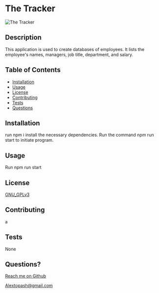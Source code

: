 
  # The Tracker

  ![The Tracker](![license](https://img.shields.io/apm/l/vim-mode?color=blue&style=flat-square))

  ## Description 
  
  This application is used to create databases of employees. It lists the employee's names, managers, job title, department, and salary.
  
  ## Table of Contents
  
  * [Installation](#installation)
  * [Usage](#usage)
  * [License](#license)
  * [Contributing](#contributing)
  * [Tests](#tests)
  * [Questions](#questions)
  
  
  ## Installation
  
  run npm i install the necessary dependencies. Run the command npm run start to initiate program.
  
  ## Usage 
  
  Run npm run start
  
  
  ## License

  [GNU_GPLv3](https://www.gnu.org/licenses/gpl-3.0.en.html)
    

  ## Contributing
  
  a
  
  ## Tests
  
  None
  
  ## Questions?
  
  [Reach me on Github](https://github.com/Topash15)
  
  <Alextopash@gmail.com>